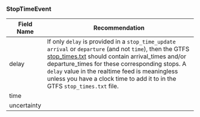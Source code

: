 ### StopTimeEvent

| Field Name | Recommendation |
| --- | --- |
| delay | If only `delay` is provided in a `stop_time_update` `arrival` or `departure` (and not `time`), then the GTFS [stop_times.txt](https://gtfs.org/reference/static#stopstxt) should contain arrival_times and/or departure_times for these corresponding stops. A `delay` value in the realtime feed is meaningless unless you have a clock time to add it to in the GTFS `stop_times.txt` file. |
| time | |
| uncertainty |  |
